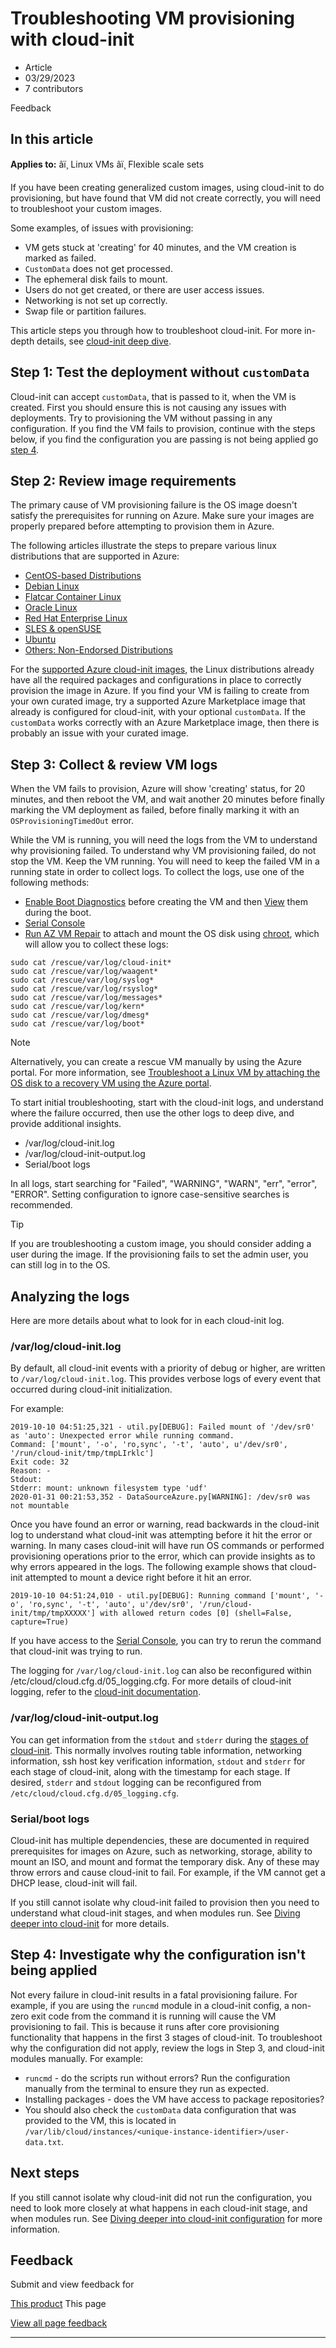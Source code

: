 # Troubleshooting VM provisioning with cloud-init

* Article
* 03/29/2023
* 7 contributors

Feedback

## In this article

**Applies to:** âï¸ Linux VMs âï¸ Flexible scale sets

If you have been creating generalized custom images, using cloud-init to do provisioning, but have found that VM did not create correctly, you will need to troubleshoot your custom images.

Some examples, of issues with provisioning:

* VM gets stuck at 'creating' for 40 minutes, and the VM creation is marked as failed.
* `CustomData` does not get processed.
* The ephemeral disk fails to mount.
* Users do not get created, or there are user access issues.
* Networking is not set up correctly.
* Swap file or partition failures.

This article steps you through how to troubleshoot cloud-init. For more in-depth details, see [cloud-init deep dive](cloud-init-deep-dive).

##  Step 1: Test the deployment without `customData`

Cloud-init can accept `customData`, that is passed to it, when the VM is created. First you should ensure this is not causing any issues with deployments. Try to provisioning the VM without passing in any configuration. If you find the VM fails to provision, continue with the steps below, if you find the configuration you are passing is not being applied go [step 4](#step4).

##  Step 2: Review image requirements

The primary cause of VM provisioning failure is the OS image doesn't satisfy the prerequisites for running on Azure. Make sure your images are properly prepared before attempting to provision them in Azure.

The following articles illustrate the steps to prepare various linux distributions that are supported in Azure:

* [CentOS-based Distributions](create-upload-centos)
* [Debian Linux](debian-create-upload-vhd)
* [Flatcar Container Linux](flatcar-create-upload-vhd)
* [Oracle Linux](oracle-create-upload-vhd)
* [Red Hat Enterprise Linux](redhat-create-upload-vhd)
* [SLES & openSUSE](suse-create-upload-vhd)
* [Ubuntu](create-upload-ubuntu)
* [Others: Non-Endorsed Distributions](create-upload-generic)

For the [supported Azure cloud-init images](using-cloud-init), the Linux distributions already have all the required packages and configurations in place to correctly provision the image in Azure. If you find your VM is failing to create from your own curated image, try a supported Azure Marketplace image that already is configured for cloud-init, with your optional `customData`. If the `customData` works correctly with an Azure Marketplace image, then there is probably an issue with your curated image.

##  Step 3: Collect & review VM logs

When the VM fails to provision, Azure will show 'creating' status, for 20 minutes, and then reboot the VM, and wait another 20 minutes before finally marking the VM deployment as failed, before finally marking it with an `OSProvisioningTimedOut` error.

While the VM is running, you will need the logs from the VM to understand why provisioning failed. To understand why VM provisioning failed, do not stop the VM. Keep the VM running. You will need to keep the failed VM in a running state in order to collect logs. To collect the logs, use one of the following methods:

* [Enable Boot Diagnostics](/en-us/previous-versions/azure/virtual-machines/linux/tutorial-monitor#enable-boot-diagnostics) before creating the VM and then [View](/en-us/previous-versions/azure/virtual-machines/linux/tutorial-monitor#view-boot-diagnostics) them during the boot.
* [Serial Console](/en-us/troubleshoot/azure/virtual-machines/serial-console-grub-single-user-mode)
* [Run AZ VM Repair](/en-us/troubleshoot/azure/virtual-machines/repair-linux-vm-using-azure-virtual-machine-repair-commands) to attach and mount the OS disk using [chroot](/en-us/troubleshoot/azure/virtual-machines/chroot-environment-linux), which will allow you to collect these logs:

```
sudo cat /rescue/var/log/cloud-init*
sudo cat /rescue/var/log/waagent*
sudo cat /rescue/var/log/syslog*
sudo cat /rescue/var/log/rsyslog*
sudo cat /rescue/var/log/messages*
sudo cat /rescue/var/log/kern*
sudo cat /rescue/var/log/dmesg*
sudo cat /rescue/var/log/boot*

```

Note

Alternatively, you can create a rescue VM manually by using the Azure portal. For more information, see [Troubleshoot a Linux VM by attaching the OS disk to a recovery VM using the Azure portal](/en-us/troubleshoot/azure/virtual-machines/troubleshoot-recovery-disks-portal-linux).

To start initial troubleshooting, start with the cloud-init logs, and understand where the failure occurred, then use the other logs to deep dive, and provide additional insights.

* /var/log/cloud-init.log
* /var/log/cloud-init-output.log
* Serial/boot logs

In all logs, start searching for "Failed", "WARNING", "WARN", "err", "error", "ERROR". Setting configuration to ignore case-sensitive searches is recommended.

Tip

If you are troubleshooting a custom image, you should consider adding a user during the image. If the provisioning fails to set the admin user, you can still log in to the OS.

## Analyzing the logs

Here are more details about what to look for in each cloud-init log.

### /var/log/cloud-init.log

By default, all cloud-init events with a priority of debug or higher, are written to `/var/log/cloud-init.log`. This provides verbose logs of every event that occurred during cloud-init initialization.

For example:

```
2019-10-10 04:51:25,321 - util.py[DEBUG]: Failed mount of '/dev/sr0' as 'auto': Unexpected error while running command.
Command: ['mount', '-o', 'ro,sync', '-t', 'auto', u'/dev/sr0', '/run/cloud-init/tmp/tmpLIrklc']
Exit code: 32
Reason: -
Stdout:
Stderr: mount: unknown filesystem type 'udf'
2020-01-31 00:21:53,352 - DataSourceAzure.py[WARNING]: /dev/sr0 was not mountable

```

Once you have found an error or warning, read backwards in the cloud-init log to understand what cloud-init was attempting before it hit the error or warning. In many cases cloud-init will have run OS commands or performed provisioning operations prior to the error, which can provide insights as to why errors appeared in the logs. The following example shows that cloud-init attempted to mount a device right before it hit an error.

```
2019-10-10 04:51:24,010 - util.py[DEBUG]: Running command ['mount', '-o', 'ro,sync', '-t', 'auto', u'/dev/sr0', '/run/cloud-init/tmp/tmpXXXXX'] with allowed return codes [0] (shell=False, capture=True)

```

If you have access to the [Serial Console](/en-us/troubleshoot/azure/virtual-machines/serial-console-grub-single-user-mode), you can try to rerun the command that cloud-init was trying to run.

The logging for `/var/log/cloud-init.log` can also be reconfigured within /etc/cloud/cloud.cfg.d/05\_logging.cfg. For more details of cloud-init logging, refer to the [cloud-init documentation](https://cloudinit.readthedocs.io/en/latest/development/logging.html).

### /var/log/cloud-init-output.log

You can get information from the `stdout` and `stderr` during the [stages of cloud-init](cloud-init-deep-dive). This normally involves routing table information, networking information, ssh host key verification information, `stdout` and `stderr` for each stage of cloud-init, along with the timestamp for each stage. If desired, `stderr` and `stdout` logging can be reconfigured from `/etc/cloud/cloud.cfg.d/05_logging.cfg`.

### Serial/boot logs

Cloud-init has multiple dependencies, these are documented in required prerequisites for images on Azure, such as networking, storage, ability to mount an ISO, and mount and format the temporary disk. Any of these may throw errors and cause cloud-init to fail. For example, if the VM cannot get a DHCP lease, cloud-init will fail.

If you still cannot isolate why cloud-init failed to provision then you need to understand what cloud-init stages, and when modules run. See [Diving deeper into cloud-init](cloud-init-deep-dive) for more details.

##  Step 4: Investigate why the configuration isn't being applied

Not every failure in cloud-init results in a fatal provisioning failure. For example, if you are using the `runcmd` module in a cloud-init config, a non-zero exit code from the command it is running will cause the VM provisioning to fail. This is because it runs after core provisioning functionality that happens in the first 3 stages of cloud-init. To troubleshoot why the configuration did not apply, review the logs in Step 3, and cloud-init modules manually. For example:

* `runcmd` - do the scripts run without errors? Run the configuration manually from the terminal to ensure they run as expected.
* Installing packages - does the VM have access to package repositories?
* You should also check the `customData` data configuration that was provided to the VM, this is located in `/var/lib/cloud/instances/<unique-instance-identifier>/user-data.txt`.

## Next steps

If you still cannot isolate why cloud-init did not run the configuration, you need to look more closely at what happens in each cloud-init stage, and when modules run. See [Diving deeper into cloud-init configuration](cloud-init-deep-dive) for more information.

## Feedback

Submit and view feedback for

[This product](https://feedback.azure.com/d365community/forum/ec2f1827-be25-ec11-b6e6-000d3a4f0f1c)
This page

[View all page feedback](https://github.com/MicrosoftDocs/azure-docs/issues)

---
